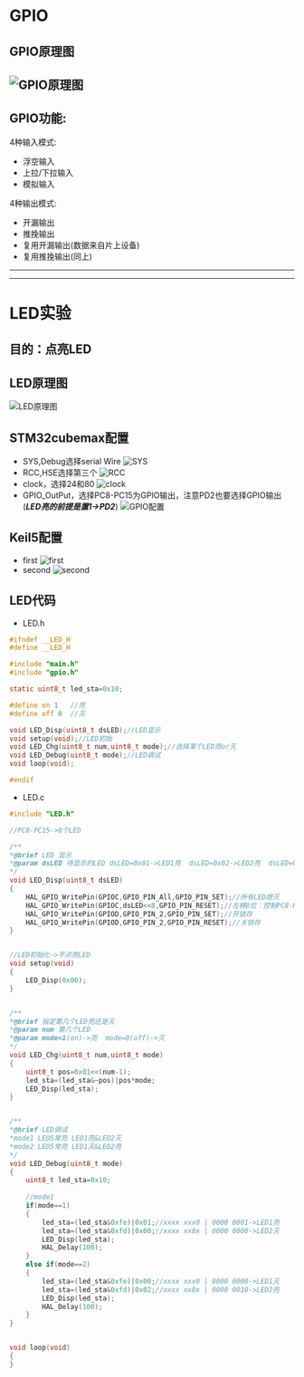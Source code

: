 # GPIO
## GPIO原理图
![GPIO原理图](https://github.com/fortunate-ouyanghui/LQB/blob/main/GPIO.png)
---
## GPIO功能:
4种输入模式:
- 浮空输入
- 上拉/下拉输入
- 模拟输入
  
4种输出模式:
- 开漏输出
- 推挽输出
- 复用开漏输出(数据来自片上设备)
- 复用推挽输出(同上)
---
---
# LED实验
## 目的：点亮LED
## LED原理图
![LED原理图](https://github.com/fortunate-ouyanghui/LQB/blob/main/LED%E5%8E%9F%E7%90%86%E5%9B%BE.png)
## STM32cubemax配置
- SYS,Debug选择serial Wire
  ![SYS](https://github.com/fortunate-ouyanghui/LQB/blob/main/sys.png)
- RCC,HSE选择第三个
  ![RCC](https://github.com/fortunate-ouyanghui/LQB/blob/main/RCC.png)
- clock，选择24和80
  ![clock](https://github.com/fortunate-ouyanghui/LQB/blob/main/clock.png)
- GPIO_OutPut，选择PC8-PC15为GPIO输出，注意PD2也要选择GPIO输出(***LED亮的前提是置1->PD2***)
  ![GPIO配置](https://github.com/fortunate-ouyanghui/LQB/blob/main/GPIO_output.png)
## Keil5配置
- first
  ![first](https://github.com/fortunate-ouyanghui/LQB/blob/main/1.png)
- second
  ![second](https://github.com/fortunate-ouyanghui/LQB/blob/main/2.png)
## LED代码
- LED.h
```C
#ifndef __LED_H
#define __LED_H

#include "main.h"
#include "gpio.h"

static uint8_t led_sta=0x10;

#define on 1   //亮
#define off 0  //灭

void LED_Disp(uint8_t dsLED);//LED显示
void setup(void);//LED初始
void LED_Chg(uint8_t num,uint8_t mode);//选择某个LED亮or灭
void LED_Debug(uint8_t mode);//LED调试
void loop(void);

#endif

```
- LED.c
```C
#include "LED.h"

//PC8-PC15->8个LED

/**
*@brief LED 显示
*@param dsLED 待显示的LED dsLED=0x01->LED1亮  dsLED=0x02->LED2亮  dsLED=0x40->LED3亮
*/
void LED_Disp(uint8_t dsLED)
{
	HAL_GPIO_WritePin(GPIOC,GPIO_PIN_All,GPIO_PIN_SET);//所有LED熄灭
	HAL_GPIO_WritePin(GPIOC,dsLED<<8,GPIO_PIN_RESET);//左移8位：控制PC8-PC15引脚，值为1的点亮
	HAL_GPIO_WritePin(GPIOD,GPIO_PIN_2,GPIO_PIN_SET);//开锁存
	HAL_GPIO_WritePin(GPIOD,GPIO_PIN_2,GPIO_PIN_RESET);//关锁存
}


//LED初始化->不点亮LED
void setup(void)
{
	LED_Disp(0x00);
}


/**
*@brief 指定第几个LED亮还是灭
*@param num 第几个LED
*@param mode=1(on)->亮  mode=0(off)->灭
*/
void LED_Chg(uint8_t num,uint8_t mode)
{
	uint8_t pos=0x01<<(num-1);
	led_sta=(led_sta&~pos)|pos*mode;
	LED_Disp(led_sta);
}


/**
*@brief LED调试
*mode1 LED5常亮 LED1亮&LED2灭
*mode2 LED5常亮 LED1灭&LED2亮
*/
void LED_Debug(uint8_t mode)
{
	uint8_t led_sta=0x10;
	
	//mode1
	if(mode==1)
	{
		led_sta=(led_sta&0xfe)|0x01;//xxxx xxx0 | 0000 0001->LED1亮
		led_sta=(led_sta&0xfd)|0x00;//xxxx xx0x | 0000 0000->LED2灭
		LED_Disp(led_sta);
		HAL_Delay(100);
	}
	else if(mode==2)
	{
		led_sta=(led_sta&0xfe)|0x00;//xxxx xxx0 | 0000 0000->LED1灭
		led_sta=(led_sta&0xfd)|0x02;//xxxx xx0x | 0000 0010->LED2亮
		LED_Disp(led_sta);
		HAL_Delay(100);
	}
}


void loop(void)
{
}

```

